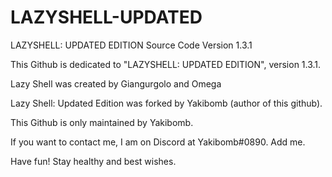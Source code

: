 # LAZYSHELL-UPDATED
LAZYSHELL: UPDATED EDITION Source Code
Version 1.3.1

This Github is dedicated to "LAZYSHELL: UPDATED EDITION", version 1.3.1.

Lazy Shell was created by Giangurgolo and Omega

Lazy Shell: Updated Edition was forked by Yakibomb (author of this github).

This Github is only maintained by Yakibomb.

If you want to contact me, I am on Discord at Yakibomb#0890. Add me.

Have fun! Stay healthy and best wishes.
